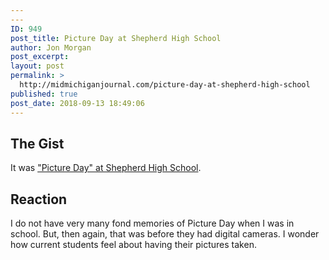 ```yaml
---
---
ID: 949
post_title: Picture Day at Shepherd High School
author: Jon Morgan
post_excerpt:
layout: post
permalink: >
  http://midmichiganjournal.com/picture-day-at-shepherd-high-school
published: true
post_date: 2018-09-13 18:49:06
---
```

<h2>The Gist</h2>
It was <a href="https://www.facebook.com/shepherdmihs/photos/a.228594334002326/897350323793387/?type=3">"Picture Day" at Shepherd High School</a>.
<h2>Reaction</h2>
I do not have very many fond memories of Picture Day when I was in school. But, then again, that was before they had digital cameras. I wonder how current students feel about having their pictures taken.